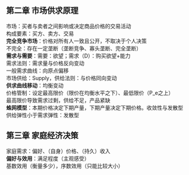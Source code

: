 ## 第二章 市场供求原理  
市场：买者与卖者之间影响或决定商品价格的交易活动  
构成要素：买方、卖方、交易  
**完全竞争市场**：价格对所有人一致且公开，不取决于个人决策  
不完全：存在一定垄断（垄断竞争、寡头垄断、完全垄断）  
**需求与需要**：需要：欲望；需求（D）：购买欲望+能力  
需求法则：需求量与价格反向变动  
一般需求曲线：向原点偏移  
市场供给：Supply，供给法则：与价格同向变动  
**供求曲线移动**：均衡变动  
价格管制：设定最高限价（限价在均衡水平之下）、最低限价（P_e之上）  
最高限价导致需求过剩，供给不足，产品紧缺  
**蛛网模型**：本期价格决定下期产量，下期产量决定下期价格。收敛性与发散型  
供给弹性小于需求弹性：发散型  

## 第三章 家庭经济决策  
家庭需求：偏好、（自身）价格、（持久）收入  
**偏好与效用**：满足程度（主观感受）  
基数效用（衡量多少），序数效用（只能比较大小） 

